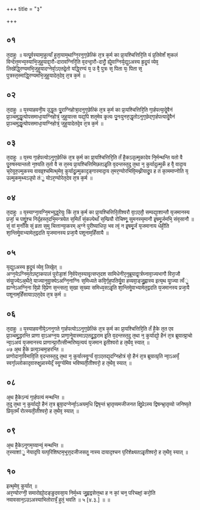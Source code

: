 +++
title = "३"

+++
## ०१
त᳘दाहुः ॥ 
यत्पू᳘र्वस्यामा᳘हुत्याँ हुता᳘याम᳘थाग्नि᳘रनुग᳘छेत्किं त᳘त्र क᳘र्म का प्रा᳘यश्चित्तिरि᳘ति यं प्र᳘तिवेशँ श᳘कलं विन्देत्त᳘मभ्य᳘स्याभि᳘जुहुयाद्दा᳘रौ-दारावग्निरि᳘ति व᳘दन्दा᳘रौ-दारौॗ ह्येॗवाग्निर्य᳘द्युऽअस्य हृ᳘दॗयं व्येव᳘ लिखेद्धि᳘रण्यमभि᳘जुहुयादग्नेर्वा᳘ऽएतद्रे᳘तो यद्धि᳘रण्यं य᳘ उ वै᳘ पुत्रः स᳘ पिता यः᳘ पिता स᳘ पुत्रस्त᳘स्माद्धि᳘रण्यमभि᳘जुहुयादेत᳘देव᳘ त᳘त्र क᳘र्म ॥  
## ०२
त᳘दाहुः ॥ 
य᳘स्याहवनी᳘य उ᳘द्धृतः पुॗराग्निहोत्रा᳘दनुग᳘छेत्किं त᳘त्र क᳘र्म का प्रा᳘यश्चित्तिरि᳘ति गा᳘र्हपत्या᳘देॗवैनं प्रा᳘ञ्चमुद्धृ᳘त्योपसमाधा᳘याग्निहोत्रं᳘ जुहुयात्स यद्य᳘पि शत᳘मेव कृ᳘त्वः पु᳘नःपुनरु᳘द्धृतोऽनुग᳘छेद्गा᳘र्हपत्यादेॗवैनं प्रा᳘ञ्चमुद्धृ᳘त्योपसमाधा᳘याग्निहोत्रं᳘ जुहुयादेतदे᳘व त᳘त्र क᳘र्म ॥  
## ०३
त᳘दाहुः ॥ 
य᳘स्य गा᳘र्हपत्योऽनुग᳘छेत्किं त᳘त्र क᳘र्म का प्रा᳘यश्चित्तिरि᳘ति तँ है᳘कऽउ᳘ल्मुकादेव नि᳘र्मन्थन्ति यतो वै पु᳘रुषस्यान्ततो न᳘श्यति त᳘तो वै स त᳘स्य प्रा᳘यश्चित्तिमिछतऽइ᳘ति व᳘दन्तस्त᳘दु त᳘था न᳘ कुर्यादुल्मुकँ ह वै᳘ वादा᳘य च᳘रेयुरु᳘ल्मुकस्य वावव्र᳘श्चमित्थ᳘मेव᳘ कुर्यादु᳘ल्मुकाद᳘ङ्गारमादा᳘य त᳘मर᳘ण्योरभिवि᳘मथ्नीयादु᳘प ह तं का᳘ममाप्नोति य᳘ उल्मुकम᳘थ्यऽउ᳘पो तंॗ योऽर᳘ण्योरेत᳘देव त᳘त्र क᳘र्म ॥  
## ०४
त᳘दाहुः ॥ 
य᳘स्याग्ना᳘वग्नि᳘मभ्युद्ध᳘रेयुः किं त᳘त्र क᳘र्म का प्रा᳘यश्चित्तिरि᳘तीश्वरौ वा᳘ऽएतौ᳘ सम्पद्या᳘शान्तौ य᳘जमानस्य प्रजां᳘ च पशूं᳘श्च निर्द᳘हस्त᳘दभि᳘मन्त्रयेत स᳘मितँ सं᳘कल्पेथाँ स᳘म्प्रियौ रोचिष्णू᳘ सुमनस्य᳘मानौ इ᳘षमू᳘र्जमभि᳘ संव᳘सानौ ॥ सं᳘ वां म᳘नाँसि सं᳘ व्रता स᳘मु चित्तान्या᳘करम् अ᳘ग्ने पुरीष्याधिपा᳘ भव त्वं᳘ न इ᳘षमू᳘र्जं य᳘जमानाय धेही᳘ति शा᳘न्तिमेॗवाभ्यामेत᳘द्वदति य᳘जमानस्य प्रजा᳘यै पशूनाम᳘हिँसायै ॥  
## ०५
य᳘द्युऽअस्य हृ᳘दॗयं व्येव᳘ लिखे᳘त् ॥  
अग्न᳘येऽग्निम᳘तेऽष्टा᳘कपालं पुरोडा᳘शं नि᳘र्वपेत्त᳘स्यावृ᳘त्सप्त᳘दश सामिधेनीर᳘नुब्रूयाद्वा᳘र्त्रघ्नावा᳘ज्यभागौ विरा᳘जौ संयाॗज्येऽअ᳘थैते᳘ याज्यानुवाॗक्येऽअग्नि᳘नाग्निः स᳘मिध्यते कवि᳘र्गृह᳘पतिर्यु᳘वा हव्यवा᳘ड्जुॗह्वास्य इत्य᳘थ याॗज्या त्वँॗ ह्यग्नेऽअग्नि᳘ना वि᳘प्रो वि᳘प्रेण स᳘न्त्सता᳟  स᳘खा स᳘ख्या समिध्य᳘सऽइ᳘ति शा᳘न्तिमेॗवाभ्यामेत᳘द्वदति य᳘जमानस्य प्रजा᳘यै पशूनाम᳘हिँसायाऽएत᳘देव त᳘त्र क᳘र्म ॥  
## ०६
त᳘दाहुः ॥ 
य᳘स्याहवनीये᳘ऽननुगते गा᳘र्हपत्योऽऽनुग᳘छेत्किं त᳘त्र क᳘र्म का प्रा᳘यश्चित्तिरि᳘ति तँ है᳘के त᳘त एव प्रा᳘ञ्चमु᳘द्धरन्ति प्राणा वा᳘ऽअग्न᳘यः प्राणा᳘नेॗवास्माऽएतदु᳘द्धराम इ᳘ति व᳘दन्तस्त᳘दु त᳘था न᳘ कुर्याद्यो᳘ हैनं त᳘त्र ब्रूयात्प्रा᳘चो न्वा᳘ऽअयं य᳘जमानस्य प्राणान्प्रा᳘रौत्सीन्मरिष्य᳘त्ययं य᳘जमान इ᳘तीश्वरो ह त᳘थैव᳘ स्यात् ॥  
०७
अ᳘थ है᳘के प्रत्य᳘ञ्चमा᳘हरन्ति ॥  
प्राणोदाना᳘विमावि᳘ति व᳘दन्तस्त᳘दु त᳘था न᳘ कुर्यात्स्वॗर्ग्यं वा᳘ऽएतद्य᳘दग्निहोत्रं यो᳘ हैनं त᳘त्र ब्रूयात्प्र᳘ति न्वा᳘ऽअयँ᳘ स्वर्गा᳘ल्लोकाद᳘वारुक्षॗन्नास्येदँ᳘ स्वॗर्ग्यमिव भविष्यती᳘तीश्वरो᳘ ह त᳘थैव᳘ स्यात् ॥  
## ०८
अ᳘थ है᳘केऽन्यं गा᳘र्हपत्यं मन्थन्ति ॥  
त᳘दु त᳘था न᳘ कुर्याद्यो᳘ हैनं त᳘त्र ब्रूया᳘दग्नेर्न्वा᳘ऽअयम᳘धि द्विष᳘न्तं भ्रा᳘तृव्यमजीजनत क्षिॗप्रेऽस्य द्विषन्भ्रा᳘तृव्यो जनिष्य᳘ते प्रिय᳘तमँ रोत्स्यती᳘तीश्वरो᳘ ह त᳘थैव᳘ स्यात् ॥  
## ०९
अ᳘थ है᳘केऽनुगम᳘य्यान्यं᳘ मन्थन्ति ॥  
त᳘स्याशांॗ नेयाद᳘पि यत्प᳘रिशिष्टम᳘भूत्त᳘दजीजसतॗ नास्य दायाद᳘श्चन प᳘रिशेक्ष्यतऽइ᳘तीश्वरो᳘ ह त᳘थैव᳘ स्यात् ॥  
## १०
इत्थ᳘मेव᳘ कुर्यात् ॥  
अर᳘ण्योरग्नी᳘ समारोह्यो᳘दङ्ङुदवसा᳘य निर्म᳘थ्य जु᳘ह्वद्वसेत्त᳘था ह न कां᳘ चन᳘ परिचक्षां᳘ करो᳘ति नवावसान᳘ऽउऽअस्याभितोरात्रँ᳘ हुतं᳘ भवति ॥ ५ [४.३.] ॥ ॥
